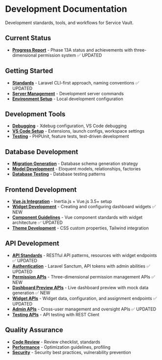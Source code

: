 # Development Documentation

Development standards, tools, and workflows for Service Vault.

## Current Status

-   **[Progress Report](progress-report.md)** - Phase 13A status and achievements with three-dimensional permission system ✅ UPDATED

## Getting Started

-   **[Standards](standards.md)** - Laravel CLI-first approach, naming conventions ✅ UPDATED
-   **[Server Management](server-management.md)** - Development server commands
-   **[Environment Setup](environment-setup.md)** - Local development configuration

## Development Tools

-   **[Debugging](debugging.md)** - Xdebug configuration, VS Code debugging
-   **[VS Code Setup](vscode-setup.md)** - Extensions, launch configs, workspace settings
-   **[Testing](testing.md)** - PHPUnit, feature tests, test-driven development

## Database Development

-   **[Migration Generation](migration-generation.md)** - Database schema generation strategy
-   **[Model Development](model-development.md)** - Eloquent models, relationships, factories
-   **[Database Testing](database-testing.md)** - Database testing patterns

## Frontend Development

-   **[Vue.js Integration](vue-integration.md)** - Inertia.js + Vue.js 3.5+ setup
-   **[Widget Development](widget-development.md)** - Creating and configuring dashboard widgets ✅ NEW
-   **[Component Guidelines](component-guidelines.md)** - Vue component standards with widget architecture ✅ UPDATED
-   **[Theme Development](theme-development.md)** - CSS custom properties, Tailwind integration

## API Development

-   **[API Standards](api-standards.md)** - RESTful API patterns, resources with widget endpoints ✅ UPDATED
-   **[Authentication](api-authentication.md)** - Laravel Sanctum, API tokens with admin abilities ✅ UPDATED
-   **[Permission APIs](permission-api-development.md)** - Three-dimensional permission management APIs ✅ NEW
-   **[Dashboard Preview APIs](preview-api-development.md)** - Live dashboard preview with mock data generation ✅ NEW
-   **[Widget APIs](widget-api-development.md)** - Widget data, configuration, and assignment endpoints ✅ UPDATED
-   **[Admin APIs](admin-api-development.md)** - Cross-user management and oversight APIs ✅ UPDATED
-   **[Testing APIs](api-testing.md)** - API testing with REST Client

## Quality Assurance

-   **[Code Review](code-review.md)** - Review checklist, standards
-   **[Performance](performance.md)** - Optimization guidelines, profiling
-   **[Security](security.md)** - Security best practices, vulnerability prevention
